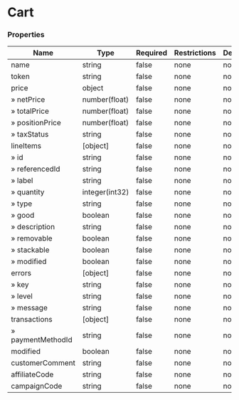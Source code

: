
# Cart

### Properties

|Name|Type|Required|Restrictions|Description|
|---|---|---|---|---|
|name|string|false|none|none|
|token|string|false|none|none|
|price|object|false|none|none|
|» netPrice|number(float)|false|none|none|
|» totalPrice|number(float)|false|none|none|
|» positionPrice|number(float)|false|none|none|
|» taxStatus|string|false|none|none|
|lineItems|[object]|false|none|none|
|» id|string|false|none|none|
|» referencedId|string|false|none|none|
|» label|string|false|none|none|
|» quantity|integer(int32)|false|none|none|
|» type|string|false|none|none|
|» good|boolean|false|none|none|
|» description|string|false|none|none|
|» removable|boolean|false|none|none|
|» stackable|boolean|false|none|none|
|» modified|boolean|false|none|none|
|errors|[object]|false|none|none|
|» key|string|false|none|none|
|» level|string|false|none|none|
|» message|string|false|none|none|
|transactions|[object]|false|none|none|
|» paymentMethodId|string|false|none|none|
|modified|boolean|false|none|none|
|customerComment|string|false|none|none|
|affiliateCode|string|false|none|none|
|campaignCode|string|false|none|none|
